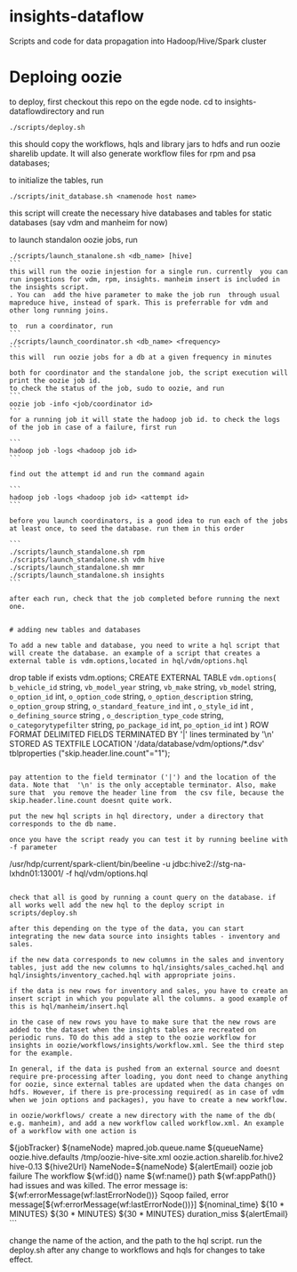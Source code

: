 # insights-dataflow
Scripts and code for data propagation into Hadoop/Hive/Spark cluster

# Deploing oozie

to deploy, first  checkout this repo on the egde node. cd to insights-dataflowdirectory and run
```
./scripts/deploy.sh
```
this should copy the workflows, hqls and library jars to hdfs and run oozie sharelib update. It will also generate workflow files for rpm and psa databases;

to initialize the tables, run 
```
./scripts/init_database.sh <namenode host name>
```

this script will create the necessary hive databases and tables for static databases (say vdm and manheim for now)

to launch standalon oozie jobs, run 
````
./scripts/launch_stanalone.sh <db_name> [hive] 
```
this will run the oozie injestion for a single run. currently  you can run ingestions for vdm, rpm, insights. manheim insert is included in the insights script.
. You can  add the hive parameter to make the job run  through usual mapreduce hive, instead of spark. This is preferrable for vdm and other long running joins. 

to  run a coordinator, run 
```
./scripts/launch_coordinator.sh <db_name> <frequency> 
```
this will  run oozie jobs for a db at a given frequency in minutes

both for coordinator and the standalone job, the script execution will print the oozie job id. 
to check the status of the job, sudo to oozie, and run 
```
oozie job -info <job/coordinator id>
```
for a running job it will state the hadoop job id. to check the logs of the job in case of a failure, first run 

```
hadoop job -logs <hadoop job id>
```

find out the attempt id and run the command again 

```
hadoop job -logs <hadoop job id> <attempt id>
```

before you launch coordinators, is a good idea to run each of the jobs at least once, to seed the database. run them in this order

```
./scripts/launch_standalone.sh rpm
./scripts/launch_standalone.sh vdm hive
./scripts/launch_standalone.sh mmr
./scripts/launch_standalone.sh insights
```

after each run, check that the job completed before running the next one.


# adding new tables and databases

To add a new table and database, you need to write a hql script that will create the database. an example of a script that creates a external table is vdm.options,located in hql/vdm/options.hql
````
drop  table if exists vdm.options;
CREATE EXTERNAL TABLE `vdm.options`(
`b_vehicle_id` string,
`vb_model_year` string,
`vb_make` string,
`vb_model` string,
`o_option_id` int,
`o_option_code` string,
`o_option_description` string,
`o_option_group` string,
`o_standard_feature_ind` int ,
`o_style_id` int ,
`o_defining_source` string ,
`o_description_type_code` string,
`o_categorytypefilter` string,
`po_package_id` int,
`po_option_id` int
)
ROW FORMAT DELIMITED FIELDS TERMINATED BY '|'  lines terminated by '\n'
STORED AS TEXTFILE
LOCATION '/data/database/vdm/options/*.dsv'
tblproperties ("skip.header.line.count"="1");

```

pay attention to the field terminator ('|') and the location of the data. Note that  '\n' is the only acceptable terminator. Also, make sure that  you remove the header line from  the csv file, because the  skip.header.line.count doesnt quite work. 

put the new hql scripts in hql directory, under a directory that corresponds to the db name. 

once you have the script ready you can test it by running beeline with  -f parameter

```
 /usr/hdp/current/spark-client/bin/beeline -u jdbc:hive2://stg-na-lxhdn01:13001/ -f hql/vdm/options.hql
```

check that all is good by running a count query on the database. if all works well add the new hql to the deploy script in scripts/deploy.sh

after this depending on the type of the data, you can start integrating the new data source into insights tables - inventory and sales. 

if the new data corresponds to new columns in the sales and inventory  tables, just add the new columns to hql/insights/sales_cached.hql and  hql/insights/inventory_cached.hql with appropriate joins. 

if the data is new rows for inventory and sales, you have to create an insert script in which you populate all the columns. a good example of this is hql/manheim/insert.hql 

in the case of new rows you have to make sure that the new rows are added to the dataset when the insights tables are recreated on periodic runs. TO do this add a step to the oozie workflow for insights in oozie/workflows/insights/workflow.xml. See the third step for the example. 

In general, if the data is pushed from an external source and doesnt require pre-processing after loading, you dont need to change anything for oozie, since external tables are updated when the data changes on hdfs. However, if there is pre-processing required( as in case of vdm when we join options and packages), you have to create a new workflow.  

in oozie/workflows/ create a new directory with the name of the db( e.g. manheim), and add a new workflow called workflow.xml. An example of a workflow with one action is
```
<workflow-app xmlns="uri:oozie:workflow:0.5" xmlns:sla="uri:oozie:sla:0.2" name="sqoop-wf">
    <start to="vdm_vehicles_options_packages"/>
	<action name="vdm_vehicles_options_packages">
		<hive2 xmlns="uri:oozie:hive2-action:0.1">
			<job-tracker>${jobTracker}</job-tracker>
			<name-node>${nameNode}</name-node>
			<configuration>
				<property>
					<name>mapred.job.queue.name</name>
					<value>${queueName}</value>
				</property>
				<property>
					<name>oozie.hive.defaults</name>
					<value>/tmp/oozie-hive-site.xml</value>
				</property>
				<property>
					<name>oozie.action.sharelib.for.hive2</name>
					<value>hive-0.13</value>
				</property>
			</configuration>
			<jdbc-url>${hive2Url}</jdbc-url>
			<script>/user/oozie/share/hql/vdm/vdm_option_packages.hql</script>
			<param>NameNode=${nameNode}</param>
		</hive2>
		<ok to="endMain"/>
		<error to="failEmail"/>
	</action>
	<action name="failEmail">
		<email xmlns="uri:oozie:email-action:0.1">
			<to>${alertEmail}</to>
			<subject>oozie job failure</subject>
			<body>The workflow ${wf:id()} name ${wf:name()} path ${wf:appPath()} had issues and was killed.  The error message is: ${wf:errorMessage(wf:lastErrorNode())}</body>
		</email>
		<ok to="fail" />
		<error to="fail" />
	</action>
	<kill name="fail">
		<message>Sqoop failed, error message[${wf:errorMessage(wf:lastErrorNode())}]</message>
	</kill>
	<end name="endMain"/>
	<sla:info>
		<sla:nominal-time>${nominal_time}</sla:nominal-time>
		<sla:should-start>${10 * MINUTES}</sla:should-start>
		<sla:should-end>${30 * MINUTES}</sla:should-end>
		<sla:max-duration>${30 * MINUTES}</sla:max-duration>
		<sla:alert-events>duration_miss</sla:alert-events>
		<sla:alert-contact>${alertEmail}</sla:alert-contact>
	</sla:info>
</workflow-app>
```

change the name of the action, and the path to the hql script. run the deploy.sh after any change to workflows and hqls for changes to take effect. 


